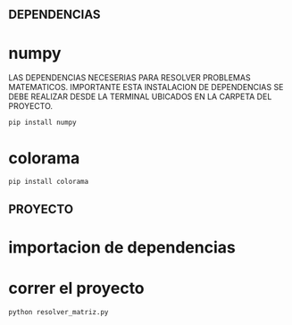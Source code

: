 ## DEPENDENCIAS

# numpy

LAS DEPENDENCIAS NECESERIAS PARA RESOLVER PROBLEMAS MATEMATICOS. IMPORTANTE ESTA INSTALACION DE DEPENDENCIAS
SE DEBE REALIZAR DESDE LA TERMINAL UBICADOS EN LA CARPETA DEL PROYECTO.

`pip install numpy`

# colorama

`pip install colorama`

## PROYECTO

# importacion de dependencias

# correr el proyecto

`python resolver_matriz.py`
